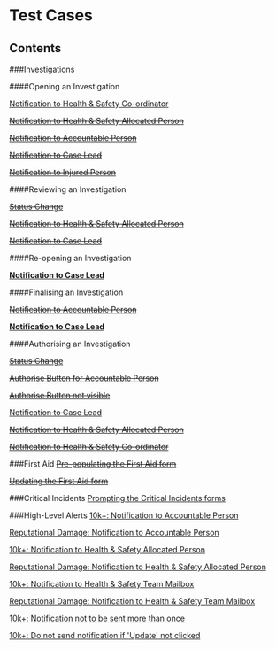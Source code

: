# Test Cases
## Contents

###Investigations

####Opening an Investigation

~~[Notification to Health & Safety Co-ordinator](https://github.com/infojam-james/test-cases/blob/master/Investigations/Opening-an-Investigation/investigations-4.md)~~

~~[Notification to Health & Safety Allocated Person](https://github.com/infojam-james/test-cases/blob/master/Investigations/Opening-an-Investigation/investigations-1.md)~~

~~[Notification to Accountable Person](https://github.com/infojam-james/test-cases/blob/master/Investigations/Opening-an-Investigation/investigations-2.md)~~

~~[Notification to Case Lead](https://github.com/infojam-james/test-cases/blob/master/Investigations/Opening-an-Investigation/investigations-5.md)~~

~~[Notification to Injured Person](https://github.com/infojam-james/test-cases/blob/master/Investigations/Opening-an-Investigation/investigations-6.md)~~

####Reviewing an Investigation

~~[Status Change](https://github.com/infojam-james/test-cases/blob/master/Investigations/Reviewing-an-Investigation/investigations-8.md)~~

~~[Notification to Health & Safety Allocated Person](https://github.com/infojam-james/test-cases/blob/master/Investigations/Reviewing-an-Investigation/investigations-7.md)~~

~~[Notification to Case Lead](https://github.com/infojam-james/test-cases/blob/master/Investigations/Reviewing-an-Investigation/investigations-9.md)~~

####Re-opening an Investigation

**[Notification to Case Lead](https://github.com/infojam-james/test-cases/blob/master/Investigations/Reopening-an-Investigation/investigations-10.md)**

####Finalising an Investigation

~~[Notification to Accountable Person](https://github.com/infojam-james/test-cases/blob/master/Investigations/Finalising-an-Investigation/investigations-10.md)~~

**[Notification to Case Lead](https://github.com/infojam-james/test-cases/blob/master/Investigations/Finalising-an-Investigation/investigations-11.md)**

####Authorising an Investigation

~~[Status Change](https://github.com/infojam-james/test-cases/blob/master/Investigations/Authorising-an-investigation/investigations-14.md)~~

~~[Authorise Button for Accountable Person](https://github.com/infojam-james/test-cases/blob/master/Investigations/Authorising-an-investigation/investigations-12.md)~~

~~[Authorise Button not visible](https://github.com/infojam-james/test-cases/blob/master/Investigations/Authorising-an-investigation/investigations-13.md)~~

~~[Notification to Case Lead](https://github.com/infojam-james/test-cases/blob/master/Investigations/Authorising-an-investigation/investigations-15.md)~~

~~[Notification to Health & Safety Allocated Person](https://github.com/infojam-james/test-cases/blob/master/Investigations/Authorising-an-investigation/investigations-16.md)~~

~~[Notification to Health & Safety Co-ordinator](https://github.com/infojam-james/test-cases/blob/master/Investigations/Authorising-an-investigation/investigations-17.md)~~



###First Aid
~~[Pre-populating the First Aid form](https://github.com/infojam-james/test-cases/blob/master/First-Aid/first-aid-3.md)~~

~~[Updating the First Aid form](https://github.com/infojam-james/test-cases/blob/master/First-Aid/first-aid-5.md)~~

###Critical Incidents
[Prompting the Critical Incidents forms](https://github.com/infojam-james/Test-Cases/blob/master/Critical-Incidents/Prompting%20the%20forms.md)

###High-Level Alerts
[10k+: Notification to Accountable Person](https://github.com/infojam-james/Test-Cases/blob/master/High-Level-Exceptions/HLE_1.md)

[Reputational Damage: Notification to Accountable Person](https://github.com/infojam-james/Test-Cases/blob/master/High-Level-Exceptions/HLE_2.md)

[10k+: Notification to Health & Safety Allocated Person](https://github.com/infojam-james/Test-Cases/blob/master/High-Level-Exceptions/HLE_4.md)

[Reputational Damage: Notification to Health & Safety Allocated Person](https://github.com/infojam-james/Test-Cases/blob/master/High-Level-Exceptions/HLE_5.md)

[10k+: Notification to Health & Safety Team Mailbox](https://github.com/infojam-james/Test-Cases/blob/master/High-Level-Exceptions/HLE_7.md)

[Reputational Damage: Notification to Health & Safety Team Mailbox](https://github.com/infojam-james/Test-Cases/blob/master/High-Level-Exceptions/HLE_8.md)

[10k+: Notification not to be sent more than once](https://github.com/infojam-james/Test-Cases/blob/master/High-Level-Exceptions/HLE_12.md)

[10k+: Do not send notification if 'Update' not clicked](https://github.com/infojam-james/Test-Cases/blob/master/High-Level-Exceptions/HLE_13.md)

